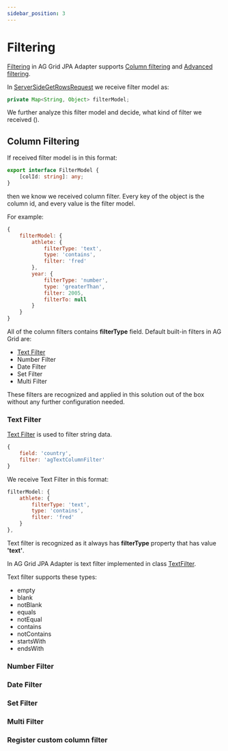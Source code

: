 ```yaml
---
sidebar_position: 3
---
```


# Filtering
[Filtering](https://ag-grid.com/angular-data-grid/server-side-model-filtering/) in AG Grid JPA Adapter supports 
[Column filtering](https://ag-grid.com/angular-data-grid/filtering/) and 
[Advanced filtering](https://ag-grid.com/angular-data-grid/filter-advanced/).

In [ServerSideGetRowsRequest](https://github.com/smolcan/ag-grid-jpa-adapter/blob/main/src/main/java/com/aggrid/jpa/adapter/request/ServerSideGetRowsRequest.java)
we receive filter model as:
```java title="Filter model in ServerSideGetRowsRequest"
private Map<String, Object> filterModel;
```
We further analyze this filter model and decide, what kind of filter we received ().

## Column Filtering
If received filter model is in this format:
```typescript title="Column Filter format"
export interface FilterModel {
    [colId: string]: any;
}
```
then we know we received column filter.
Every key of the object is the column id, and every value is the filter model.

For example:
```javascript title="Example of column filter model from AG Grid documentation"
{
    filterModel: {
        athlete: {
            filterType: 'text',
            type: 'contains',
            filter: 'fred'
        },
        year: {
            filterType: 'number',
            type: 'greaterThan',
            filter: 2005,
            filterTo: null
        }
    }
}
```

All of the column filters contains **filterType** field.
Default built-in filters in AG Grid are:
- [Text Filter](https://ag-grid.com/angular-data-grid/filter-text/)
- Number Filter
- Date Filter
- Set Filter
- Multi Filter

These filters are recognized and applied in this solution out of the box without any further configuration needed.

### Text Filter
[Text Filter](https://ag-grid.com/angular-data-grid/filter-text/) is used to filter string data.
```javascript title="Example of column definition with text filter"
{
    field: 'country',
    filter: 'agTextColumnFilter'
}
```

We receive Text Filter in this format:
```javascript title="Example of received text filter in filter model in request"
filterModel: {
    athlete: {
        filterType: 'text',
        type: 'contains',
        filter: 'fred'
    }
},
```

Text filter is recognized as it always has **filterType** property that has value **'text'**.

In AG Grid JPA Adapter is text filter implemented in class [TextFilter](https://github.com/smolcan/ag-grid-jpa-adapter/blob/main/src/main/java/com/aggrid/jpa/adapter/filter/simple/TextFilter.java).

Text filter supports these types:
- empty
- blank
- notBlank
- equals
- notEqual
- contains
- notContains
- startsWith
- endsWith

### Number Filter
### Date Filter
### Set Filter
### Multi Filter
### Register custom column filter